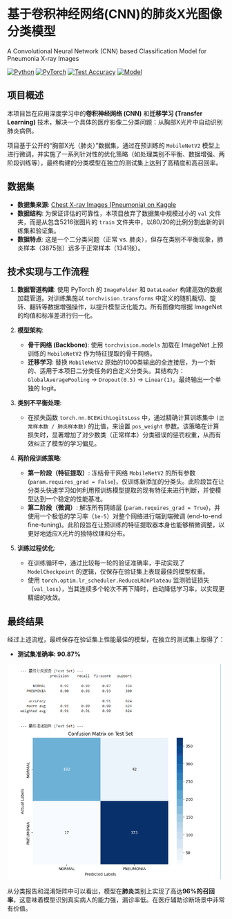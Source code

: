 # 基于卷积神经网络(CNN)的肺炎X光图像分类模型
A Convolutional Neural Network (CNN) based Classification Model for Pneumonia X-ray Images

[![Python](https://img.shields.io/badge/Python-3.11-blue.svg)](https://www.python.org/)
[![PyTorch](https://img.shields.io/badge/PyTorch-2.x-orange.svg)](https://pytorch.org/)
[![Test Accuracy](https://img.shields.io/badge/Test%20Accuracy-90.87%25-brightgreen.svg)]()
[![Model](https://img.shields.io/badge/Model-MobileNetV2-informational.svg)]()

## 项目概述

本项目旨在应用深度学习中的**卷积神经网络 (CNN)** 和**迁移学习 (Transfer Learning)** 技术，解决一个具体的医疗影像二分类问题：从胸部X光片中自动识别肺炎病例。

项目基于公开的“胸部X光（肺炎）”数据集，通过在预训练的 `MobileNetV2` 模型上进行微调，并实施了一系列针对性的优化策略（如处理类别不平衡、数据增强、两阶段训练等），最终构建的分类模型在独立的测试集上达到了高精度和高召回率。

## 数据集

-   **数据集来源**: [Chest X-ray Images (Pneumonia) on Kaggle](https://www.kaggle.com/paultimothymooney/chest-xray-pneumonia)
-   **数据结构**: 为保证评估的可靠性，本项目放弃了数据集中规模过小的 `val` 文件夹，而是从包含5216张图片的 `train` 文件夹中，以80/20的比例分割出新的训练集和验证集。
-   **数据特点**: 这是一个二分类问题（正常 vs. 肺炎），但存在类别不平衡现象，肺炎样本（3875张）远多于正常样本（1341张）。

## 技术实现与工作流程

1.  **数据管道构建**: 使用 PyTorch 的 `ImageFolder` 和 `DataLoader` 构建高效的数据加载管道。对训练集施以 `torchvision.transforms` 中定义的随机裁切、旋转、翻转等数据增强操作，以提升模型泛化能力。所有图像均根据 ImageNet 的均值和标准差进行归一化。

2.  **模型架构**:
    -   **骨干网络 (Backbone)**: 使用 `torchvision.models` 加载在 ImageNet 上预训练的 `MobileNetV2` 作为特征提取的骨干网络。
    -   **迁移学习**: 替换 `MobileNetV2` 原始的1000类输出的全连接层，为一个新的、适用于本项目二分类任务的自定义分类头。其结构为：`GlobalAveragePooling` -> `Dropout(0.5)` -> `Linear(1)`。最终输出一个单独的 logit。

3.  **类别不平衡处理**:
    -   在损失函数 `torch.nn.BCEWithLogitsLoss` 中，通过精确计算训练集中 `(正常样本数 / 肺炎样本数)` 的比值，来设置 `pos_weight` 参数。该策略在计算损失时，显著增加了对少数类（正常样本）分类错误的惩罚权重，从而有效纠正了模型的学习偏见。

4.  **两阶段训练策略**:
    -   **第一阶段（特征提取）**: 冻结骨干网络 `MobileNetV2` 的所有参数 (`param.requires_grad = False`)，仅训练新添加的分类头。此阶段旨在让分类头快速学习如何利用预训练模型提取的现有特征来进行判断，并使模型达到一个稳定的性能基准。
    -   **第二阶段（微调）**: 解冻所有网络层 (`param.requires_grad = True`)，并使用一个极低的学习率（`1e-5`）对整个网络进行端到端微调 (end-to-end fine-tuning)。此阶段旨在让预训练的特征提取器本身也能够稍微调整，以更好地适应X光片的独特纹理和分布。

5.  **训练过程优化**:
    -   在训练循环中，通过比较每一轮的验证准确率，手动实现了 `ModelCheckpoint` 的逻辑，仅保存在验证集上表现最佳的模型权重。
    -   使用 `torch.optim.lr_scheduler.ReduceLROnPlateau` 监测验证损失（`val_loss`），当其连续多个轮次不再下降时，自动降低学习率，以实现更精细的收敛。

## 最终结果

经过上述流程，最终保存在验证集上性能最佳的模型，在独立的测试集上取得了：

-   **测试集准确率: 90.87%**

![最终评估结果](images/final_results.png)

从分类报告和混淆矩阵中可以看出，模型在**肺炎**类别上实现了高达**96%的召回率**，这意味着模型识别真实病人的能力强，漏诊率低。在医疗辅助诊断场景中非常有价值。
